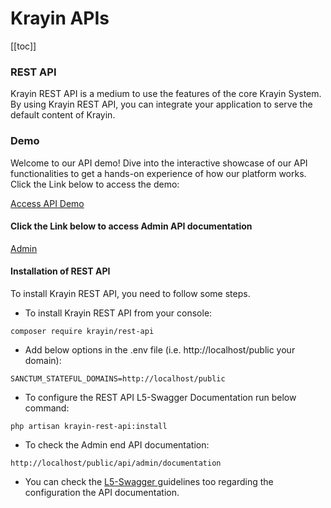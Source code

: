 # Krayin APIs

[[toc]]

### REST API

Krayin REST API is a medium to use the features of the core Krayin System. By using Krayin REST API, you can integrate your application to serve the default content of Krayin.

### Demo

Welcome to our API demo! Dive into the interactive showcase of our API functionalities to get a hands-on experience of how our platform works. Click the Link below to access the demo:

[Access API Demo](https://demo.krayincrm.com/krayin-rest-api/)

#### Click the Link below to access Admin API documentation

[Admin](https://demo.krayincrm.com/krayin-rest-api-24046b004402/api/documentation)

#### Installation of REST API

To install Krayin REST API, you need to follow some steps.

- To install Krayin REST API from your console:

```
composer require krayin/rest-api
```

- Add below options in the .env file (i.e. http://localhost/public your domain):

```
SANCTUM_STATEFUL_DOMAINS=http://localhost/public
```

- To configure the REST API L5-Swagger Documentation run below command:

```
php artisan krayin-rest-api:install
```

- To check the Admin end API documentation:

```
http://localhost/public/api/admin/documentation
```

- You can check the <a href="https://github.com/DarkaOnLine/L5-Swagger"> L5-Swagger </a> guidelines too regarding the configuration the API documentation.
